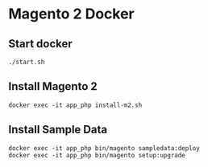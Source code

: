 # Magento 2 Docker

## Start docker

```
./start.sh
```

## Install Magento 2

```
docker exec -it app_php install-m2.sh
```

## Install Sample Data

```
docker exec -it app_php bin/magento sampledata:deploy
docker exec -it app_php bin/magento setup:upgrade
```